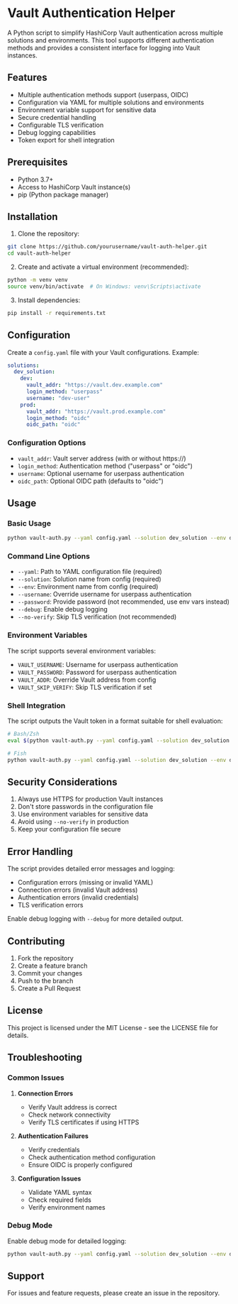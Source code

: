 # Vault Authentication Helper

A Python script to simplify HashiCorp Vault authentication across multiple solutions and environments. This tool supports different authentication methods and provides a consistent interface for logging into Vault instances.

## Features

- Multiple authentication methods support (userpass, OIDC)
- Configuration via YAML for multiple solutions and environments
- Environment variable support for sensitive data
- Secure credential handling
- Configurable TLS verification
- Debug logging capabilities
- Token export for shell integration

## Prerequisites

- Python 3.7+
- Access to HashiCorp Vault instance(s)
- pip (Python package manager)

## Installation

1. Clone the repository:
```bash
git clone https://github.com/yourusername/vault-auth-helper.git
cd vault-auth-helper
```

2. Create and activate a virtual environment (recommended):
```bash
python -m venv venv
source venv/bin/activate  # On Windows: venv\Scripts\activate
```

3. Install dependencies:
```bash
pip install -r requirements.txt
```

## Configuration

Create a `config.yaml` file with your Vault configurations. Example:

```yaml
solutions:
  dev_solution:
    dev:
      vault_addr: "https://vault.dev.example.com"
      login_method: "userpass"
      username: "dev-user"
    prod:
      vault_addr: "https://vault.prod.example.com"
      login_method: "oidc"
      oidc_path: "oidc"
```

### Configuration Options

- `vault_addr`: Vault server address (with or without https://)
- `login_method`: Authentication method ("userpass" or "oidc")
- `username`: Optional username for userpass authentication
- `oidc_path`: Optional OIDC path (defaults to "oidc")

## Usage

### Basic Usage

```bash
python vault-auth.py --yaml config.yaml --solution dev_solution --env dev
```

### Command Line Options

- `--yaml`: Path to YAML configuration file (required)
- `--solution`: Solution name from config (required)
- `--env`: Environment name from config (required)
- `--username`: Override username for userpass authentication
- `--password`: Provide password (not recommended, use env vars instead)
- `--debug`: Enable debug logging
- `--no-verify`: Skip TLS verification (not recommended)

### Environment Variables

The script supports several environment variables:

- `VAULT_USERNAME`: Username for userpass authentication
- `VAULT_PASSWORD`: Password for userpass authentication
- `VAULT_ADDR`: Override Vault address from config
- `VAULT_SKIP_VERIFY`: Skip TLS verification if set

### Shell Integration

The script outputs the Vault token in a format suitable for shell evaluation:

```bash
# Bash/Zsh
eval $(python vault-auth.py --yaml config.yaml --solution dev_solution --env dev)

# Fish
python vault-auth.py --yaml config.yaml --solution dev_solution --env dev | source
```

## Security Considerations

1. Always use HTTPS for production Vault instances
2. Don't store passwords in the configuration file
3. Use environment variables for sensitive data
4. Avoid using `--no-verify` in production
5. Keep your configuration file secure

## Error Handling

The script provides detailed error messages and logging:

- Configuration errors (missing or invalid YAML)
- Connection errors (invalid Vault address)
- Authentication errors (invalid credentials)
- TLS verification errors

Enable debug logging with `--debug` for more detailed output.

## Contributing

1. Fork the repository
2. Create a feature branch
3. Commit your changes
4. Push to the branch
5. Create a Pull Request

## License

This project is licensed under the MIT License - see the LICENSE file for details.

## Troubleshooting

### Common Issues

1. **Connection Errors**
   - Verify Vault address is correct
   - Check network connectivity
   - Verify TLS certificates if using HTTPS

2. **Authentication Failures**
   - Verify credentials
   - Check authentication method configuration
   - Ensure OIDC is properly configured

3. **Configuration Issues**
   - Validate YAML syntax
   - Check required fields
   - Verify environment names

### Debug Mode

Enable debug mode for detailed logging:

```bash
python vault-auth.py --yaml config.yaml --solution dev_solution --env dev --debug
```

## Support

For issues and feature requests, please create an issue in the repository. 